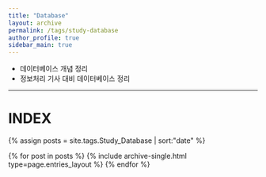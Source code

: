 ```yaml
---
title: "Database"
layout: archive
permalink: /tags/study-database
author_profile: true
sidebar_main: true
---
```


- 데이터베이스 개념 정리
- 정보처리 기사 대비 데이터베이스 정리

---
# INDEX

{% assign posts = site.tags.Study_Database | sort:"date" %}

{% for post in posts %}
  {% include archive-single.html type=page.entries_layout %}
{% endfor %}
